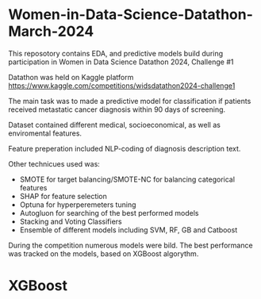 # Women-in-Data-Science-Datathon-March-2024
This reposotory contains EDA, and predictive models build during participation in Women in Data Science Datathon 2024, Challenge #1

Datathon was held on Kaggle platform https://www.kaggle.com/competitions/widsdatathon2024-challenge1

The main task was to made a predictive model for classification if patients received metastatic cancer diagnosis within 90 days of screening.

Dataset contained different medical, socioeconomical, as well as enviromental features.

Feature preperation included NLP-coding of diagnosis description text.

Other technicues used was: 

- SMOTE for target balancing/SMOTE-NC for balancing categorical features
- SHAP for feature selection
- Optuna for hyperperemeters tuning
- Autogluon for searching of the best performed models
- Stacking and Voting Classifiers
- Ensemble of different models including SVM, RF, GB and Catboost

During the competition numerous models were bild. The best performance was tracked on the models, based on XGBoost algorythm.

# XGBoost
